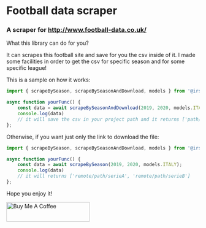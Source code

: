 # Football data scraper
### A scraper for http://www.football-data.co.uk/


What this library can do for you?

It can scrapes this football site and save for you the csv inside of it.
I made some facilities in order to get the csv for specific season and for some specific league!

This is a sample on how it works:

```js
import { scrapeBySeason, scrapeBySeasonAndDownload, models } from '@irsooti/football-data-scraper';

async function yourFunc() {
    const data = await scrapeBySeasonAndDownload(2019, 2020, models.ITALY);
    console.log(data)
    // it will save the csv in your project path and it returns ['path/to/download/serieA.csv', 'path/to/download/serieB.csv']
};
```

Otherwise, if you want just only the link to download the file:

```js
import { scrapeBySeason, scrapeBySeasonAndDownload, models } from '@irsooti/football-data-scraper';

async function yourFunc() {
    const data = await scrapeBySeason(2019, 2020, models.ITALY);
    console.log(data)
    // it will returns ['remote/path/serieA', 'remote/path/serieB']
};
```

Hope you enjoy it!

<a href="https://www.buymeacoffee.com/r9RgtIF" target="_blank"><img src="https://cdn.buymeacoffee.com/buttons/default-red.png" alt="Buy Me A Coffee" style="height: 51px !important;width: 217px !important;" ></a>